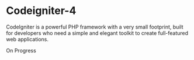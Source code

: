 # Codeigniter-4
CodeIgniter is a powerful PHP framework with a very small footprint, built for developers who need a simple and elegant toolkit to create full-featured web applications.

On Progress
